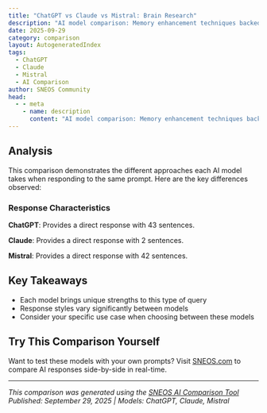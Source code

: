 ```yaml
---
title: "ChatGPT vs Claude vs Mistral: Brain Research"
description: "AI model comparison: Memory enhancement techniques backed by neuroscience research..."
date: 2025-09-29
category: comparison
layout: AutogeneratedIndex
tags:
  - ChatGPT
  - Claude
  - Mistral
  - AI Comparison
author: SNEOS Community
head:
  - - meta
    - name: description
      content: "AI model comparison: Memory enhancement techniques backed by neuroscience research..."
---
```


<ChatComparison
  title="ChatGPT vs Claude vs Mistral: Brain Research"
  prompt="Memory enhancement techniques backed by neuroscience research"
  :responses='{
    "ChatGPT": "Certainly! Here are some memory enhancement techniques supported by neuroscience research:\n\n1. **Spaced Repetition**  \n   - **What it is:** Reviewing information at increasing intervals over time rather than cramming.  \n   - **Neuroscience basis:** Spaced repetition strengthens long-term potentiation (LTP) in synapses, enhancing memory consolidation. It leverages the brain\u0027s natural forgetting curve to reinforce learning when memory traces start to weaken.  \n   - **Example:** Using flashcard apps like Anki or spaced review schedules.\n\n2. **Retrieval Practice (Active Recall)**  \n   - **What it is:** Actively recalling information from memory instead of passive review.  \n   - **Neuroscience basis:** Retrieval practice improves neural pathways associated with the memory trace by repeatedly activating them, making recall easier and more durable. It engages the hippocampus and prefrontal cortex more robustly than passive review.  \n   - **Example:** Self-testing, practice quizzes, or trying to write down everything you know about a topic from memory.\n\n3. **Interleaving**  \n   - **What it is:** Mixing different topics or types of problems within a study session rather than focusing on one topic at a time.  \n   - **Neuroscience basis:** Interleaving helps form more flexible encoding and better discrimination between concepts by promoting varied neural pattern activations and preventing habituation.  \n   - **Example:** Studying math problems of different types in a mixed order rather than one type per session.\n\n4. **Elaborative Encoding**  \n   - **What it is:** Adding meaning or making associations with new information to connect it with prior knowledge.  \n   - **Neuroscience basis:** Enhances neural network integration by linking new memories to existing semantic networks, involving regions like the hippocampus and association cortices.  \n   - **Example:** Creating analogies, mind maps, or explaining the information in your own words.\n\n5. **Visualization and Mnemonics**  \n   - **What it is:** Using imagery and memory aids (like acronyms, loci method) to encode and recall information.  \n   - **Neuroscience basis:** Visualization activates multiple brain regions, including the visual cortex and hippocampus, creating richer memory traces. The Method of Loci activates spatial memory circuits in the hippocampus.  \n   - **Example:** Remembering a list by visualizing items in familiar locations.\n\n6. **Adequate Sleep**  \n   - **What it is:** Ensuring sufficient quality sleep after learning new information.  \n   - **Neuroscience basis:** Sleep, especially slow-wave and REM phases, is critical for memory consolidation and synaptic plasticity, facilitating the transfer of memories from the hippocampus to the neocortex.  \n   - **Example:** Getting 7-9 hours of uninterrupted sleep after studying.\n\n7. **Physical Exercise**  \n   - **What it is:** Regular aerobic exercise to boost brain health.  \n   - **Neuroscience basis:** Exercise increases neurogenesis in the hippocampus and elevates brain-derived neurotrophic factor (BDNF), which supports synaptic plasticity and memory formation.  \n   - **Example:** Engaging in 30 minutes of moderate exercise like walking or cycling several times a week.\n\n8. **Mindfulness and Meditation**  \n   - **What it is:** Practices focusing attention and awareness, reducing stress.  \n   - **Neuroscience basis:** Meditation enhances prefrontal cortex function and reduces amygdala activity, improving working memory capacity and cognitive control. Lower stress also reduces cortisol-related memory impairments.  \n   - **Example:** Daily mindfulness meditation sessions of 10-20 minutes.\n\n9. **Proper Nutrition**  \n   - **What it is:** A diet rich in antioxidants, omega-3 fatty acids, and vitamins.  \n   - **Neuroscience basis:** Nutrients like DHA support neuron membrane integrity and synaptic function, while antioxidants reduce oxidative stress that can damage memory circuits.  \n   - **Example:** Eating fatty fish, nuts, berries, and leafy greens.\n\nImplementing a combination of these techniques can significantly enhance memory based on our current understanding of brain function and plasticity.\n\nWould you like recommendations on specific exercises or tools to practice these methods?",
    "Claude": "Invalid API source. Please specify \u0027openai\u0027, \u0027anthropic\u0027, \u0027gemini\u0027, \u0027gemini-grounding\u0027, \u0027deepseek\u0027, \u0027grok\u0027, \u0027grok-live\u0027, or \u0027mistral\u0027.",
    "Mistral": "Memory enhancement techniques backed by neuroscience research include several strategies that have been shown to improve memory formation, retention, and recall. Here are some of the most effective methods:\n\n1. **Spaced Repetition**: This technique involves reviewing information multiple times, spaced out over increasing intervals. It\u0027s highly effective for long-term retention and is backed by extensive research, including the work of psychologist Hermann Ebbinghaus.\n\n2. **Active Recall**: Instead of passively reviewing information, actively recall it from your memory. This could be in the form of self-quizzing or explaining concepts out loud. Active recall strengthens neural pathways, making it easier to retrieve information in the future.\n\n3. **Dual Coding**: Combine verbal and visual materials to take advantage of both visual and verbal processing systems. This can involve drawing diagrams, mind maps, or using images alongside text.\n\n4. **Elaborative Interrogation**: Ask \u0022why\u0022 questions related to the information you\u0027re learning. This helps to integrate new information with prior knowledge, enhancing memory.\n\n5. **Interleaved Practice**: Mix up different topics or subjects while studying, rather than focusing on one topic at a time. This improves your brain\u0027s ability to differentiate between types of problems or ideas.\n\n6. **Sleep**: Neuroscience research has shown that sleep plays a crucial role in memory consolidation. Both rapid eye movement (REM) and non-REM sleep stages are important for this process.\n\n7. **Exercise**: Regular physical exercise has been shown to improve memory and cognitive function by increasing brain-derived neurotrophic factor (BDNF), which supports the growth of new neurons and synapses.\n\n8. **Mindfulness and Meditation**: Practicing mindfulness and meditation can improve focus, working memory, and long-term memory by reducing stress and enhancing neural connectivity.\n\n9. **Mnemonic Devices**: Techniques like the method of loci (memory palace), acronyms, and visual imagery can help organize and simplify information, making it easier to remember.\n\n10. **Nutrition**: Certain foods and nutrients, such as omega-3 fatty acids, antioxidants, and flavonoids, have been linked to improved memory and cognitive function.\n\n11. **Social Interaction**: Engaging in social activities and discussions can enhance memory by providing multiple perspectives and reinforcing neural connections.\n\n12. **Chunking**: Breaking down complex information into smaller, manageable \u0022chunks\u0022 can make it easier to remember. This technique is particularly useful for learning sequences or lists.\n\n13. **Emotional Engagement**: Information that is emotionally salient is more likely to be remembered. Incorporating emotional elements into learning can enhance memory retention.\n\n14. **Varied Practice**: Changing the context or environment in which you study can help reinforce memory by creating multiple neural pathways associated with the information.\n\n15. **Teaching Others**: Explaining what you\u0027ve learned to someone else can deepen your understanding and reinforce memory. This is known as the \u0022learning by teaching\u0022 effect.\n\nThese techniques are supported by neuroscience research and can be effectively integrated into daily learning and memory enhancement practices."
  }'
  published-date="16:28"
/>

## Analysis

This comparison demonstrates the different approaches each AI model takes when responding to the same prompt. Here are the key differences observed:

### Response Characteristics

**ChatGPT**: Provides a direct response with 43 sentences. 

**Claude**: Provides a direct response with 2 sentences. 

**Mistral**: Provides a direct response with 42 sentences. 

## Key Takeaways

- Each model brings unique strengths to this type of query
- Response styles vary significantly between models
- Consider your specific use case when choosing between these models

## Try This Comparison Yourself

Want to test these models with your own prompts? Visit [SNEOS.com](https://sneos.com) to compare AI responses side-by-side in real-time.

---

*This comparison was generated using the [SNEOS AI Comparison Tool](https://sneos.com)*
*Published: September 29, 2025 | Models: ChatGPT, Claude, Mistral*
